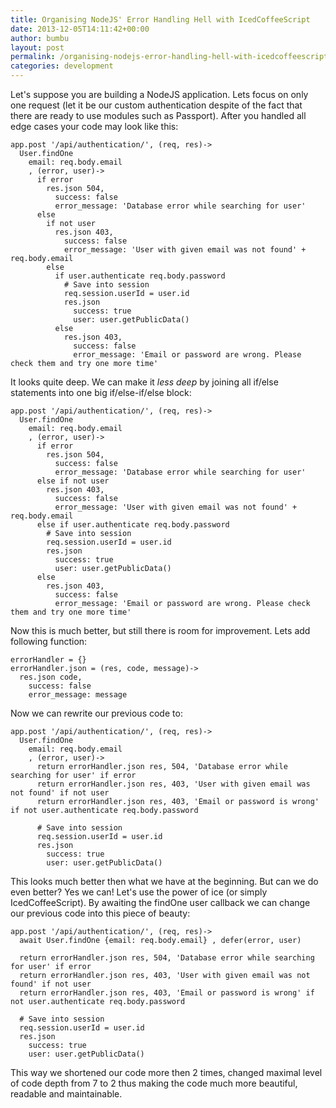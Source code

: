 ```yaml
---
title: Organising NodeJS' Error Handling Hell with IcedCoffeeScript
date: 2013-12-05T14:11:42+00:00
author: bumbu
layout: post
permalink: /organising-nodejs-error-handling-hell-with-icedcoffeescript/
categories: development
---
```

Let's suppose you are building a NodeJS application. Lets focus on only one request (let it be our custom authentication despite of the fact that there are ready to use modules such as Passport). After you handled all edge cases your code may look like this:
<pre class="language-coffeescript"><code>app.post '/api/authentication/', (req, res)-&gt;
  User.findOne
    email: req.body.email
    , (error, user)-&gt;
      if error
        res.json 504,
          success: false
          error_message: 'Database error while searching for user'
      else
        if not user
          res.json 403,
            success: false
            error_message: 'User with given email was not found' + req.body.email
        else
          if user.authenticate req.body.password
            # Save into session
            req.session.userId = user.id
            res.json
              success: true
              user: user.getPublicData()
          else
            res.json 403,
              success: false
              error_message: 'Email or password are wrong. Please check them and try one more time'</code></pre>
It looks quite deep. We can make it <em>less deep</em> by joining all if/else statements into one big if/else-if/else block:
<pre class="language-coffeescript"><code>app.post '/api/authentication/', (req, res)-&gt;
  User.findOne
    email: req.body.email
    , (error, user)-&gt;
      if error
        res.json 504,
          success: false
          error_message: 'Database error while searching for user'
      else if not user
        res.json 403,
          success: false
          error_message: 'User with given email was not found' + req.body.email
      else if user.authenticate req.body.password
        # Save into session
        req.session.userId = user.id
        res.json
          success: true
          user: user.getPublicData()
      else
        res.json 403,
          success: false
          error_message: 'Email or password are wrong. Please check them and try one more time'</code></pre>
Now this is much better, but still there is room for improvement. Lets add following function:
<pre class="language-coffeescript"><code>errorHandler = {}
errorHandler.json = (res, code, message)-&gt;
  res.json code,
    success: false
    error_message: message</code></pre>
Now we can rewrite our previous code to:
<pre class="language-coffeescript"><code>app.post '/api/authentication/', (req, res)-&gt;
  User.findOne
    email: req.body.email
    , (error, user)-&gt;
      return errorHandler.json res, 504, 'Database error while searching for user' if error
      return errorHandler.json res, 403, 'User with given email was not found' if not user
      return errorHandler.json res, 403, 'Email or password is wrong' if not user.authenticate req.body.password

      # Save into session
      req.session.userId = user.id
      res.json
        success: true
        user: user.getPublicData()</code></pre>
This looks much better then what we have at the beginning. But can we do even better? Yes we can! Let's use the power of ice (or simply IcedCoffeeScript). By awaiting the findOne user callback we can change our previous code into this piece of beauty:
<pre class="language-coffeescript"><code>app.post '/api/authentication/', (req, res)-&gt;
  await User.findOne {email: req.body.email} , defer(error, user)

  return errorHandler.json res, 504, 'Database error while searching for user' if error
  return errorHandler.json res, 403, 'User with given email was not found' if not user
  return errorHandler.json res, 403, 'Email or password is wrong' if not user.authenticate req.body.password

  # Save into session
  req.session.userId = user.id
  res.json
    success: true
    user: user.getPublicData()</code></pre>
This way we shortened our code more then 2 times, changed maximal level of code depth from 7 to 2 thus making the code much more beautiful, readable and maintainable.
